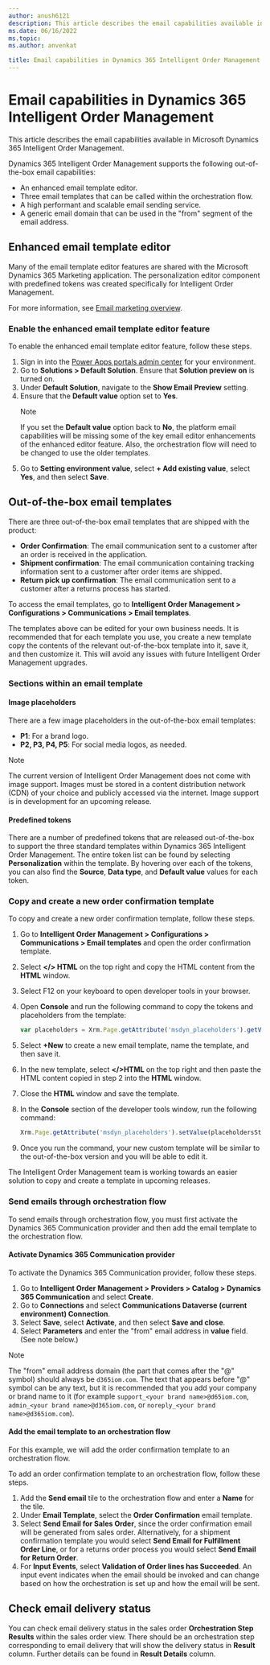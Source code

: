 ```yaml
---
author: anush6121 
description: This article describes the email capabilities available in Microsoft Dynamics 365 Intelligent Order Management.
ms.date: 06/16/2022
ms.topic: 
ms.author: anvenkat

title: Email capabilities in Dynamics 365 Intelligent Order Management
---
```


# Email capabilities in Dynamics 365 Intelligent Order Management

This article describes the email capabilities available in Microsoft Dynamics 365 Intelligent Order Management.

Dynamics 365 Intelligent Order Management supports the following out-of-the-box email capabilities:

- An enhanced email template editor.
- Three email templates that can be called within the orchestration flow.
- A high performant and scalable email sending service.
- A generic email domain that can be used in the "from" segment of the email address.

## Enhanced email template editor

Many of the email template editor features are shared with the Microsoft Dynamics 365 Marketing application. The personalization editor component with predefined tokens was created specifically for Intelligent Order Management.

For more information, see [Email marketing overview](/dynamics365/marketing/prepare-marketing-emails). 

### Enable the enhanced email template editor feature

To enable the enhanced email template editor feature, follow these steps.

1. Sign in into the [Power Apps portals admin center](/power-apps/maker/portals/admin/admin-overview#open-power-apps-portals-admin-center) for your environment. 
1. Go to **Solutions \> Default Solution**. Ensure that **Solution preview on** is turned on.
1. Under **Default Solution**, navigate to the **Show Email Preview** setting.
1. Ensure that the **Default value** option set to **Yes**.  
    > [!NOTE]
    > If you set the **Default value** option back to **No**, the platform email capabilities will be missing some of the key email editor enhancements of the enhanced editor feature. Also, the orchestration flow will need to be changed to use the older templates.
1. Go to **Setting environment value**, select **+ Add existing value**, select **Yes**, and then select **Save**.

## Out-of-the-box email templates

There are three out-of-the-box email templates that are shipped with the product:

- **Order Confirmation**: The email communication sent to a customer after an order is received in the application.
- **Shipment confirmation**: The email communication containing tracking information sent to a customer after order items are shipped.
- **Return pick up confirmation**: The email communication sent to a customer after a returns process has started.

To access the email templates, go to **Intelligent Order Management \> Configurations \> Communications \> Email templates**.

The templates above can be edited for your own business needs. It is recommended that for each template you use, you create a new template copy the contents of the relevant out-of-the-box template into it, save it, and then customize it. This will avoid any issues with future Intelligent Order Management upgrades.

### Sections within an email template

#### Image placeholders

There are a few image placeholders in the out-of-the-box email templates:

- **P1**: For a brand logo.
- **P2, P3, P4, P5**: For social media logos, as needed.

> [!NOTE]
> The current version of Intelligent Order Management does not come with image support. Images must be stored in a content distribution network (CDN) of your choice and publicly accessed via the internet. Image support is in development for an upcoming release.

#### Predefined tokens

There are a number of predefined tokens that are released out-of-the-box to support the three standard templates within Dynamics 365 Intelligent Order Management. The entire token list can be found by selecting **Personalization** within the template. By hovering over each of the tokens, you can also find the **Source**, **Data type**, and **Default value** values for each token. 

### Copy and create a new order confirmation template

To copy and create a new order confirmation template, follow these steps.

1. Go to **Intelligent Order Management \> Configurations \> Communications \> Email templates** and open the order confirmation template.
1. Select **</> HTML** on the top right and copy the HTML content from the **HTML** window.
1. Select F12 on your keyboard to open developer tools in your browser.  
1. Open **Console** and run the following command to copy the tokens and placeholders from the template:

    ```JavaScript
    var placeholders = Xrm.Page.getAttribute('msdyn_placeholders').getValue()
    ```

1. Select **+New** to create a new email template, name the template, and then save it.
1. In the new template, select **</>HTML** on the top right and then paste the HTML content copied in step 2 into the **HTML** window. 
1. Close the **HTML** window and save the template.
1. In the **Console** section of the developer tools window, run the following command:

    ```JavaScript
    Xrm.Page.getAttribute('msdyn_placeholders').setValue(placeholdersStr)
    ```

1. Once you run the command, your new custom template will be similar to the out-of-the-box version and you will be able to edit it.

The Intelligent Order Management team is working towards an easier solution to copy and create a template in upcoming releases.

### Send emails through orchestration flow

To send emails through orchestration flow, you must first activate the Dynamics 365 Communication provider and then add the email template to the orchestration flow.

#### Activate Dynamics 365 Communication provider

To activate the Dynamics 365 Communication provider, follow these steps.

1. Go to **Intelligent Order Management \> Providers \> Catalog \> Dynamics 365 Communication** and select **Create**.
1. Go to **Connections** and select **Communications Dataverse (current environment) Connection**.
1. Select **Save**, select **Activate**, and then select **Save and close**.
1. Select **Parameters** and enter the "from" email address in **value** field. (See note below.)
  
> [!NOTE]
> The "from" email address domain (the part that comes after the "@" symbol) should always be `d365iom.com`. The text that appears before "@" symbol can be any text, but it is recommended that you add your company or brand name to it (for example `support_<your brand name>@d65iom.com`, `admin_<your brand name>@d365iom.com`, or `noreply_<your brand name>@d365iom.com`).

#### Add the email template to an orchestration flow

For this example, we will add the order confirmation template to an orchestration flow.

To add an order confirmation template to an orchestration flow, follow these steps.

1. Add the **Send email** tile to the orchestration flow and enter a **Name** for the tile.
1. Under **Email Template**, select the **Order Confirmation** email template.
1. Select **Send Email for Sales Order**, since the order confirmation email will be generated from sales order. Alternatively, for a shipment confirmation template you would select **Send Email for Fulfillment Order Line**, or for a returns order process you would select **Send Email for Return Order**.
1. For **Input Events**, select **Validation of Order lines has Succeeded**. An input event indicates when the email should be invoked and can change based on how the orchestration is set up and how the email will be sent.

## Check email delivery status

You can check email delivery status in the sales order **Orchestration Step Results** within the sales order view. There should be an orchestration step corresponding to email delivery that will show the delivery status in **Result** column. Further details can be found in **Result Details** column.







